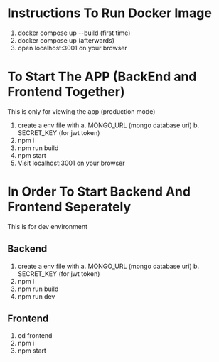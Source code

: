 # Instructions To Run Docker Image

1. docker compose up --build (first time)
1. docker compose up (afterwards)
1. open localhost:3001 on your browser

# To Start The APP (BackEnd and Frontend Together)

This is only for viewing the app (production mode)

1. create a env file with
   a. MONGO_URL (mongo database uri)
   b. SECRET_KEY (for jwt token)
2. npm i
3. npm run build
4. npm start
5. Visit localhost:3001 on your browser

# In Order To Start Backend And Frontend Seperately

This is for dev environment

## Backend

1. create a env file with
   a. MONGO_URL (mongo database uri)
   b. SECRET_KEY (for jwt token)
2. npm i
3. npm run build
4. npm run dev

## Frontend

1. cd frontend
2. npm i
3. npm start
